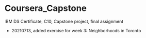 # Coursera_Capstone
IBM DS Certificate, C10, Capstone project, final assignment
- 20210713, added exercise for week 3: Neighborhoods in Toronto

